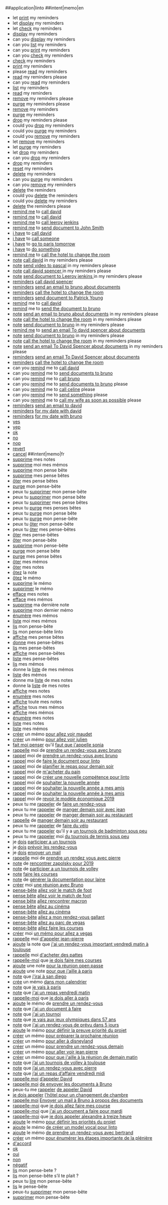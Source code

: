 ##application|linto
##intent|memo|en
- let [print](action_list) my reminders
- let [display](action_list) my reminders
- let [check](action_list) my reminders
- [display](action_list) my reminders
- can you [display](action_list) my reminders
- can you [list](action_list) my reminders
- can you [print](action_list) my reminders
- can you [check](action_list) my reminders
- [check](action_list) my reminders
- [print](action_list) my reminders
- please [read](action_list) my reminders
- [read](action_list) my reminders please
- can you [read](action_list) my reminders
- [list](action_list) my reminders
- [read](action_list) my reminders
- [remove](action_delete) my reminders please
- [purge](action_delete) my reminders please
- [remove](action_delete) my reminders
- [purge](action_delete) my reminders
- [drop](action_delete) my reminders please
- could you [drop](action_delete) my reminders
- could you [purge](action_delete) my reminders
- could you [remove](action_delete) my reminders
- let [remove](action_delete) my reminders
- let [purge](action_delete) my reminders
- let [drop](action_delete) my reminders
- can you [drop](action_delete) my reminders
- [drop](action_delete) my reminders
- [reset](action_delete) my reminders
- [delete](action_delete) my reminders
- can you [purge](action_delete) my reminders
- can you [remove](action_delete) my reminders
- [delete](action_delete) the reminders
- could you [delete](action_delete) the reminders
- could you [delete](action_delete) my reminders
- [delete](action_delete) the reminders please
- [remind me](action_create) to [call david](expression)
- [remind me](action_create) to [call david](expression)
- [remind me](action_create) to [call leeroy jenkins](expression)
- [remind me](action_create) to [send document to John Smith](expression)
- [i have](action_create) to [call david](expression)
- [i have](action_create) to [call someone](expression)
- [i have](action_create) to [go to paris tomorrow](expression)
- [i have](action_create) to [do something](expression)
- [remind me](action_create) to [call the hotel to change the room](expression)
- [note](action_create) [call david](expression) in my reminders please
- [note](action_create) [send video to pascal](expression) in my reminders please
- [note](action_create) [call david spencer ](expression) in my reminders please
- [note](action_create) [send document to Leeroy jenkins ](expression) in my reminders please
- [reminders](action_create) [call david spencer](expression)
- [reminders](action_create) [send an email to bruno about documents](expression)
- [reminders](action_create) [call the hotel to change the room](expression)
- [reminders](action_create) [send document to Patrick Young](expression)
- [remind](action_create) me to [call david](expression)
- [remind](action_create) me to [send the document to bruno](expression)
- [note](action_create) [send an email to bruno about documents](expression) in my reminders please
- [note](action_create) [call the hotel to change the room](expression) in my reminders please
- [note](action_create) [send document to bruno](expression) in my reminders please
- [remind me](action_create) to [send an email To david spencer about documents](expression)
- [note](action_create) [send document to bruno](expression) in my reminders please
- [note](action_create) [call the hotel to change the room](expression) in my reminders please
- [note](action_create) [send an email To David Spencer about documents](expression) in my reminders please
- [reminders](action_create) [send an email To David Spencer about documents](expression)
- [reminders](action_create) [call the hotel to change the room](expression)
- can you [remind](action_create) me to [call david](expression)
- can you [remind](action_create) me to [send documents to bruno](expression)
- can you [remind](action_create) me to [call bruno](expression)
- can you [remind](action_create) me to [send documents to bruno](expression) please
- can you [remind](action_create) me to [call celine](expression) please
- can you [remind](action_create) me to [send something](expression) please
- can you [remind](action_create) me to [call my wife as soon as possible](expression) please
- [reminders](action_create) [send an email to david](expression)
- [reminders](action_create) [for my date with david](expression)
- [reminders](action_create) [for my date with bruno](expression)
- [yes](isok)
- [yep](isok)
- [ok](isok)
- [no](isko)
- [nop](isko)
- [revert](isko)
- [cancel](isko)
##intent|memo|fr
- [supprime](action_delete) mes notes
- [supprime](action_delete) moi mes mémos
- [supprime](action_delete) mon pense bête
- [supprime](action_delete) mes pense bêtes
- [ôter](action_delete) mes pense bêtes
- [purge](action_delete) mon pense-bête
- peux tu [supprimer](action_delete) mon pense-bête
- peux tu [supprimer](action_delete) mon pense bête
- peux tu [supprimer](action_delete) mes pense bêtes
- peux tu [purge](action_delete) mes penses bêtes
- peux tu [purge](action_delete) mon pense bête
- peux tu [purge](action_delete) mon pense-bête
- peux tu [ôter](action_delete) mon pense-bête
- peux tu [ôter](action_delete) mes pense-bêtes
- [ôter](action_delete) mes pense-bêtes
- [ôter](action_delete) mon pense-bête
- [supprime](action_delete) mon pense-bête
- [purge](action_delete) mon pense bête
- [purge](action_delete) mes pense bêtes
- [ôter](action_delete) mes mémos
- [ôter](action_delete) mes notes
- [ôtez](action_delete) la note
- [ôtez](action_delete) le mémo
- [supprime](action_delete) le mémo
- [supprimer](action_delete) le mémo
- [efface](action_delete) mes notes
- [efface](action_delete) mes mémos
- [supprime](action_delete) ma dernière note
- [supprime](action_delete) mon dernier mémo
- [énumère](action_list) mes mémos
- [liste](action_list) moi mes mémos
- [lis](action_list) mon pense-bête
- [lis](action_list) mon pense-bête linto
- [affiche](action_list) mes pense bêtes
- [donne](action_list) mes pense-bêtes
- [lis](action_list) mes pense-bêtes
- [affiche](action_list) mes pense-bêtes
- [liste](action_list) mes pense-bêtes
- [lis](action_list) mes mémos
- donne la [liste](action_list) de mes mémos
- [liste](action_list) des mémos
- donne ma [liste](action_list) de mes notes
- donne la [liste](action_list) de mes notes
- [affiche](action_list) mes notes
- [enumère](action_list) mes notes
- [affiche](action_list) toute mes notes
- [affiche](action_list) tous mes mémos
- [affiche](action_list) mes mémos
- [énumère](action_list) mes notes
- [liste](action_list) mes notes
- [liste](action_list) mes mémos
- [créer](action_create) un mémo [pour allez voir maudet](expression)
- [créer](action_create) un mémo [pour allez voir julien](expression)
- [fait moi penser](action_create) qu'il [faut que j'appelle sonia](expression)
- [rappelle](action_create) moi de [prendre un rendez-vous avec bruno](expression)
- [rappel](action_create) moi de [prendre un rendez-vous avec bruno](expression)
- [rappel](action_create) moi de [faire le document pour linto](expression)
- [rappel](action_create) moi de [planifier le repas pour demain soir](expression)
- [rappel](action_create) moi de [m'acheter du pain](expression)
- [rappel](action_create) moi de [créer une nouvelle compétence pour linto](expression)
- [rappel](action_create) moi de [souhaiter la nouvelle année](expression)
- [rappel](action_create) moi de [souhaiter la nouvelle année a mes amis](expression)
- [rappel](action_create) moi de [souhaiter la nouvelle année à mes amis](expression)
- [rappel](action_create) moi de [revoir le modèle économique 2019](expression)
- peux tu me [rappeler](action_create) de [faire un rendez-vous](expression)
- peux tu me [rappeler](action_create) de [manger demain soir avec jean](expression)
- peux tu me [rappeler](action_create) de [manger demain soir au restaurant](expression)
- [rappelle](action_create) de [manger demain soir au restaurant](expression)
- peux tu me [rappeler](action_create) de [faire du vélo](expression)
- peux tu me [rappeler](action_create) qu'il y a [un tournois de badminton sous peu](expression)
- peux tu me [rappeler](action_create) moi [du tournois de tennis sous peu](expression)
- je [dois](action_create) [participer a un tournois](expression)
- je [dois](action_create) [prévoir les rendez-vous](expression)
- je [dois](action_create) [envoyer un mail](expression)
- [rappelle](action_create) moi de [prendre un rendez vous avec pierre](expression)
- [note](action_create) de [rencontrer zapolsky pour 2019](expression)
- [note](action_create) de [participer a un tournois de volley](expression)
- [note](action_create) [faire les courses](expression)
- [note](action_create) de [générer la documentation pour laine](expression)
- [créer](action_create) moi [une réunion avec Bruno](expression)
- [pense-bête](action_create) [allez voir le match de foot](expression)
- [pense bête](action_create) [allez voir le match de foot](expression)
- [pense bête](action_create) [allez rencontrer macron](expression)
- [pense bête](action_create) [allez au cinéma](expression)
- [pense-bête](action_create) [allez au cinéma](expression)
- [pense-bête](action_create) [allez a mon rendez-vous gallant](expression)
- [pense-bête](action_create) [allez au parc de vegas](expression)
- [pense-bête](action_create) [allez faire les courses](expression)
- [créer](action_create) moi [un mémo pour allez a vegas](expression)
- [rappelle](action_create) moi [d'appeler jean-pierre](expression)
- [ajoute](action_create) la note que [j'ai un rendez-vous important vendredi matin à toulouse](expression)
- [rappelle](action_create) moi [d'acheter des pattes](expression)
- [rappelle-moi](action_create) que [je dois faire mes courses](expression)
- [ajoute](action_create) une note [pour la réunion open passe](expression)
- [ajoute](action_create) une note [pour que j'aille à paris](expression)
- [note](action_create) que [j'irai à san diego](expression)
- [crée](action_create) un mémo [dans mon calendrier](expression)
- [note](action_create) que [je vais à paris](expression)
- [note](action_create) que [j'ai un repas vendredi matin](expression)
- [rappelle-moi](action_create) que [je dois aller à paris](expression)
- [ajoute](action_create) le mémo de [prendre un rendez-vous](expression)
- [note](action_create) que [j'ai un document à faire](expression)
- [note](action_create) que [j'ai un tournoi](expression)
- [note](action_create) que [je vais aux jeux olympiques dans 57 ans](expression)
- [note](action_create) que [j'ai un rendez-vous de prévu dans 5 jours](expression)
- [ajoute](action_create) le mémo [pour définir la preuve priorité du projet](expression)
- [créer](action_create) un mémo [pour préparer la prochaine réunion](expression)
- [créer](action_create) un mémo [pour aller à disneyland](expression)
- [créer](action_create) un mémo [pour prendre un rendez-vous demain](expression)
- [créer](action_create) un mémo [pour aller voir jean pierre](expression)
- [créer](action_create) un mémo [pour que j'aille à la réunion de demain matin](expression)
- [note](action_create) que [j’ai un tournois de volley à toulouse](expression)
- [note](action_create) que [j’ai un rendez-vous avec pierre](expression)
- [note](action_create) que [j’ai un repas d’affaire vendredi midi](expression)
- [rappelle moi](action_create) [d’appeler David](expression)
- [rappelle moi](action_create) [de envoyer les documents à Bruno](expression)
- peux-tu me [rappeler](action_create) [de appeler David](expression)
- [je dois appeler](action_create) [l'hôtel pour un changement de chambre](expression)
- [rappelle moi](action_create) [Envoyer un mail à Bruno à propos des documents](expression)
- [rappelle-moi](action_create) que [je dois allez faire mes course](expression)
- [rappelle-moi](action_create) que [j'ai un document a faire pour mardi ](expression)
- [rappelle-moi](action_create) que [je dois appeler alexandre à treize heure](expression)
- [ajoute](action_create) le mémo [pour définir les priorités du projet](expression)
- [ajoute](action_create) le mémo [de créer un model vocal pour linto](expression)
- [ajoute](action_create) le mémo [de prendre un rendez-vous avec bertrand](expression)
- [créer](action_create) un mémo [pour énumérer les étapes importante de la plénière](expression)
- [d'accord](isok)
- [ok](isok)
- [oui](isok)
- [non](isko)
- [négatif](isko)
- [lis](action_list) mon pense-bete ?
- [lis](action_list) mon pense-bête s’il te plait ?
- peux tu [lire](action_list) mon pense-bête
- [lis](action_list) le pense-bête
- peux-tu [supprimer](action_delete) mon pense-bête
- [supprimer](action_delete) mon pense-bête
